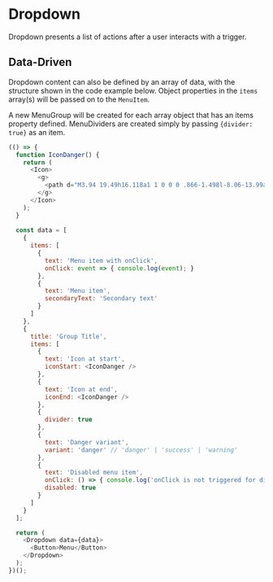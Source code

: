 # Dropdown


Dropdown presents a list of actions after a user interacts with a trigger.

## Data-Driven

Dropdown content can also be defined by an array of data, with the structure shown in the code example below. Object properties in the `items` array(s) will be passed on to the `MenuItem`.

A new MenuGroup will be created for each array object that has an items property defined. MenuDividers are created simply by passing `{divider: true}` as an item.

```javascript
(() => {
  function IconDanger() {
    return (
      <Icon>
        <g>
          <path d="M3.94 19.49h16.118a1 1 0 0 0 .866-1.498l-8.06-13.99a.996.996 0 0 0-1.732-.001L3.074 17.993a.998.998 0 0 0 .867 1.499zM12 17a1 1 0 1 1 0-2 1 1 0 0 1 0 2zm1-3.503h-2v-5h2v5z"/>
        </g>
      </Icon>
    );
  }
  
  const data = [
    {
      items: [
        {
          text: 'Menu item with onClick',
          onClick: event => { console.log(event); }
        },
        {
          text: 'Menu item',
          secondaryText: 'Secondary text'
        }
      ]
    },
    {
      title: 'Group Title',
      items: [
        {
          text: 'Icon at start',
          iconStart: <IconDanger />
        },
        {
          text: 'Icon at end',
          iconEnd: <IconDanger />
        },
        {
          divider: true
        },
        {
          text: 'Danger variant',
          variant: 'danger' // 'danger' | 'success' | 'warning'
        },
        {
          text: 'Disabled menu item',
          onClick: () => { console.log('onClick is not triggered for disabled MenuItems'); },
          disabled: true
        }
      ]
    }
  ];

  return (
    <Dropdown data={data}>
      <Button>Menu</Button>
    </Dropdown>
  );
})();
```
